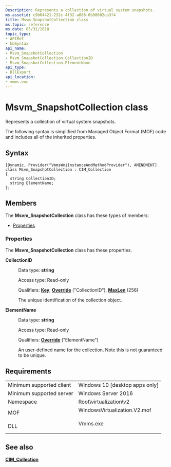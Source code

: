 ```yaml
---
Description: Represents a collection of virtual system snapshots.
ms.assetid: c9b64421-232c-4f32-a088-6b98602ca3f4
title: Msvm_SnapshotCollection class
ms.topic: reference
ms.date: 05/31/2018
topic_type: 
- APIRef
- kbSyntax
api_name: 
- Msvm_SnapshotCollection
- Msvm_SnapshotCollection.CollectionID
- Msvm_SnapshotCollection.ElementName
api_type: 
- DllExport
api_location: 
- vmms.exe
---
```


# Msvm\_SnapshotCollection class

Represents a collection of virtual system snapshots.

The following syntax is simplified from Managed Object Format (MOF) code and includes all of the inherited properties.

## Syntax

``` syntax
[Dynamic, Provider("VmmsWmiInstanceAndMethodProvider"), AMENDMENT]
class Msvm_SnapshotCollection : CIM_Collection
{
  string CollectionID;
  string ElementName;
};
```

## Members

The **Msvm\_SnapshotCollection** class has these types of members:

-   [Properties](#properties)

### Properties

The **Msvm\_SnapshotCollection** class has these properties.

<dl> <dt>

**CollectionID**
</dt> <dd> <dl> <dt>

Data type: **string**
</dt> <dt>

Access type: Read-only
</dt> <dt>

Qualifiers: [**Key**](/windows/desktop/WmiSdk/key-qualifier), [**Override**](/windows/desktop/WmiSdk/standard-qualifiers) ("CollectionID"), [**MaxLen**](/windows/desktop/WmiSdk/standard-qualifiers) (256)
</dt> </dl>

The unique identification of the collection object.

</dd> <dt>

**ElementName**
</dt> <dd> <dl> <dt>

Data type: **string**
</dt> <dt>

Access type: Read-only
</dt> <dt>

Qualifiers: [**Override**](/windows/desktop/WmiSdk/standard-qualifiers) ("ElementName")
</dt> </dl>

An user-defined name for the collection. Note this is not guaranteed to be unique.

</dd> </dl>

## Requirements



|                                     |                                                                                                         |
|-------------------------------------|---------------------------------------------------------------------------------------------------------|
| Minimum supported client<br/> | Windows 10 \[desktop apps only\]<br/>                                                             |
| Minimum supported server<br/> | Windows Server 2016<br/>                                                                          |
| Namespace<br/>                | Root\\virtualization\\v2<br/>                                                                     |
| MOF<br/>                      | <dl> <dt>WindowsVirtualization.V2.mof</dt> </dl> |
| DLL<br/>                      | <dl> <dt>Vmms.exe</dt> </dl>                     |



## See also

<dl> <dt>

[**CIM\_Collection**](cim-collection.md)
</dt> </dl>

 

